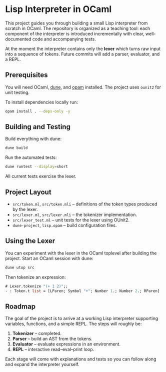 # Lisp Interpreter in OCaml

This project guides you through building a small Lisp interpreter from scratch in OCaml. The repository is organized as a teaching tool: each component of the interpreter is introduced incrementally with clear, well-documented code and accompanying tests.

At the moment the interpreter contains only the **lexer** which turns raw input into a sequence of tokens. Future commits will add a parser, evaluator, and a REPL.

## Prerequisites

You will need OCaml, [dune](https://dune.build/), and [opam](https://opam.ocaml.org/) installed. The project uses `ounit2` for unit testing.

To install dependencies locally run:

```sh
opam install . --deps-only -y
```

## Building and Testing

Build everything with dune:

```sh
dune build
```

Run the automated tests:

```sh
dune runtest --display=short
```

All current tests exercise the lexer.

## Project Layout

- `src/token.ml`, `src/token.mli` – definitions of the token types produced by the lexer.
- `src/lexer.ml`, `src/lexer.mli` – the tokenizer implementation.
- `src/lexer_test.ml` – unit tests for the lexer using OUnit2.
- `dune-project`, `lisp.opam` – build configuration files.

## Using the Lexer

You can experiment with the lexer in the OCaml toplevel after building the project. Start an OCaml session with dune:

```sh
dune utop src
```

Then tokenize an expression:

```ocaml
# Lexer.tokenize "(+ 1 2)";;
- : Token.t list = [LParen; Symbol "+"; Number 1.; Number 2.; RParen]
```

## Roadmap

The goal of the project is to arrive at a working Lisp interpreter supporting variables, functions, and a simple REPL. The steps will roughly be:

1. **Tokenizer** – completed.
2. **Parser** – build an AST from the tokens.
3. **Evaluator** – evaluate expressions in an environment.
4. **REPL** – interactive read–eval–print loop.

Each stage will come with explanations and tests so you can follow along and expand the interpreter yourself.

